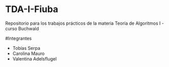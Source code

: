 # TDA-I-Fiuba
Repositorio para los trabajos prácticos de la materia Teoría de Algoritmos I - curso Buchwald

#Integrantes
- Tobías Serpa
- Carolina Mauro
- Valentina Adelsflugel
